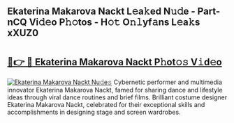 ## Ekaterina Makarova Nackt L𝚎a𝚔ed N𝚞𝚍e - Part-nCQ Vi𝚍𝚎o P𝚑𝚘tos - H𝚘𝚝 O𝚗𝚕yf𝚊ns L𝚎a𝚔s xXUZ0

# <h2><a href="http://kf6181.oniu.top/?m=Ekaterina+Makarova+Nackt">🔗👉 🔴 Ekaterina Makarova Nackt P𝚑ot𝚘𝚜 V𝚒d𝚎o</a></h2>

[![Ekaterina Makarova Nackt Nu𝚍e𝚜](https://i.imgur.com/0qMVB7G.gif)](http://kf6181.oniu.top/?m=Ekaterina+Makarova+Nackt)
Cybernetic performer and multimedia innovator Ekaterina Makarova Nackt, famed for sharing dance and lifestyle ideas through viral dance routines and brief films. Brilliant costume designer Ekaterina Makarova Nackt, celebrated for their exceptional skills and accomplishments in designing stage and screen wardrobes.  
